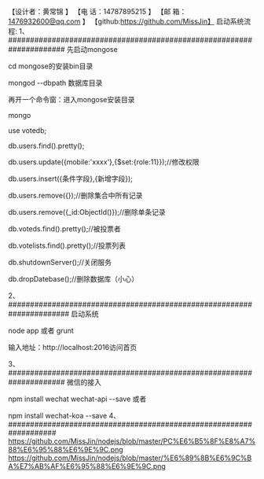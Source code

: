【设计者：黄常锦 			】
【电  话：14787895215		】
【邮  箱：1476932600@qq.com 】
【github:https://github.com/MissJin】
启动系统流程:
1、#####################################################################
先启动mongose

cd mongose的安装bin目录

mongod --dbpath 数据库目录

再开一个命令窗：进入mongose安装目录

mongo

use votedb;

db.users.find().pretty();

db.users.update({mobile:'xxxx'},{$set:{role:11}});//修改权限

db.users.insert({条件字段},{新增字段});

db.users.remove({});//删除集合中所有记录

db.users.remove({_id:ObjectId()});//删除单条记录

db.voteds.find().pretty();//被投票者

db.votelists.find().pretty();//投票列表

db.shutdownServer();//关闭服务

db.dropDatebase();//删除数据库（小心）


2、######################################################################
启动系统

node app 或者 grunt

输入地址：http://localhost:2016访问首页


3、#####################################################################
微信的接入

npm install wechat wechat-api --save
或者

npm install wechat-koa --save
4、###################################################################
https://github.com/MissJin/nodejs/blob/master/PC%E6%B5%8F%E8%A7%88%E6%95%88%E6%9E%9C.png
https://github.com/MissJin/nodejs/blob/master/%E6%89%8B%E6%9C%BA%E7%AB%AF%E6%95%88%E6%9E%9C.png
